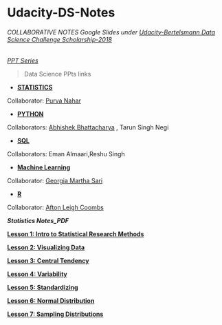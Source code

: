 # Udacity-DS-Notes

###### COLLABORATIVE NOTES Google Slides under  [Udacity-Bertelsmann Data Science Challenge Scholarship-2018](https://www.udacity.com/bertelsmann-data-scholarships)


_[PPT Series](https://sites.google.com/view/buds-powerpoint/home)_


> Data Science PPts links


- [**STATISTICS**](https://tinyurl.com/Statisctics-UB)

Collaborator: [Purva Nahar](@PN10)

- [**PYTHON**](https://tinyurl.com/Python-UBDS)

Collaborators: [Abhishek Bhattacharya](https://github.com/AbhishekBhattacharya) , Tarun Singh Negi

- [**SQL**](https://tinyurl.com/SQL-UBDS)

Collaborators: Eman Almaari,Reshu Singh

- [**Machine Learning**](https://tinyurl.com/Machine-Learning-UB)

Collaborator: [Georgia Martha Sari](https://github.com/geomars)

- [**R**](https://tinyurl.com/R-Programming-UB)

Collaborator: [Afton Leigh Coombs](https://github.com/aftoncoombs)

**_Statistics Notes_PDF_**

[**Lesson 1: Intro to Statistical Research Methods**](https://storage.googleapis.com/supplemental_media/udacityu/1293178557/Lesson1.pdf)

  
[**Lesson 2: Visualizing Data**](https://storage.googleapis.com/supplemental_media/udacityu/1480558581/Lesson2.pdf)


[**Lesson 3: Central Tendency**](https://storage.googleapis.com/supplemental_media/udacityu/1489118552/Lesson3.pdf)


[**Lesson 4: Variability**](https://storage.googleapis.com/supplemental_media/udacityu/1471748603/Lesson4.pdf)


[**Lesson 5: Standardizing**](https://storage.googleapis.com/supplemental_media/udacityu/1493378536/Lesson5.pdf)


[**Lesson 6: Normal Distribution**](https://storage.googleapis.com/supplemental_media/udacityu/1478678538/Lesson6.pdf)


[**Lesson 7: Sampling Distributions**](https://storage.googleapis.com/supplemental_media/udacityu/1455178654/lesson7.pdf)


